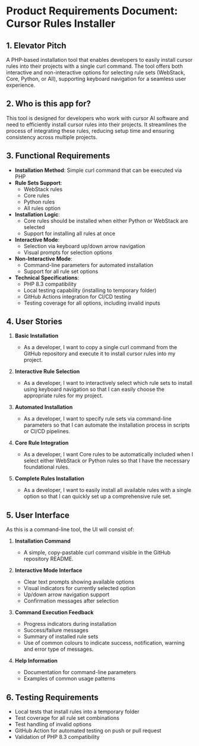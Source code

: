 # Product Requirements Document: Cursor Rules Installer

## 1. Elevator Pitch
A PHP-based installation tool that enables developers to easily install cursor rules into their projects with a single curl command. The tool offers both interactive and non-interactive options for selecting rule sets (WebStack, Core, Python, or All), supporting keyboard navigation for a seamless user experience.

## 2. Who is this app for?
This tool is designed for developers who work with cursor AI software and need to efficiently install cursor rules into their projects. It streamlines the process of integrating these rules, reducing setup time and ensuring consistency across multiple projects.

## 3. Functional Requirements
- **Installation Method**: Simple curl command that can be executed via PHP
- **Rule Sets Support**:
  - WebStack rules
  - Core rules
  - Python rules
  - All rules option
- **Installation Logic**:
  - Core rules should be installed when either Python or WebStack are selected
  - Support for installing all rules at once
- **Interactive Mode**:
  - Selection via keyboard up/down arrow navigation
  - Visual prompts for selection options
- **Non-Interactive Mode**:
  - Command-line parameters for automated installation
  - Support for all rule set options
- **Technical Specifications**:
  - PHP 8.3 compatibility
  - Local testing capability (installing to temporary folder)
  - GitHub Actions integration for CI/CD testing
  - Testing coverage for all options, including invalid inputs

## 4. User Stories
1. **Basic Installation**
   - As a developer, I want to copy a single curl command from the GitHub repository and execute it to install cursor rules into my project.

2. **Interactive Rule Selection**
   - As a developer, I want to interactively select which rule sets to install using keyboard navigation so that I can easily choose the appropriate rules for my project.

3. **Automated Installation**
   - As a developer, I want to specify rule sets via command-line parameters so that I can automate the installation process in scripts or CI/CD pipelines.

4. **Core Rule Integration**
   - As a developer, I want Core rules to be automatically included when I select either WebStack or Python rules so that I have the necessary foundational rules.

5. **Complete Rules Installation**
   - As a developer, I want to easily install all available rules with a single option so that I can quickly set up a comprehensive rule set.

## 5. User Interface
As this is a command-line tool, the UI will consist of:

1. **Installation Command**
   - A simple, copy-pastable curl command visible in the GitHub repository README.

2. **Interactive Mode Interface**
   - Clear text prompts showing available options
   - Visual indicators for currently selected option
   - Up/down arrow navigation support
   - Confirmation messages after selection

3. **Command Execution Feedback**
   - Progress indicators during installation
   - Success/failure messages
   - Summary of installed rule sets
   - Use of common colours to indicate success, notification, warning and error type of messages.

4. **Help Information**
   - Documentation for command-line parameters
   - Examples of common usage patterns

## 6. Testing Requirements
- Local tests that install rules into a temporary folder
- Test coverage for all rule set combinations
- Test handling of invalid options
- GitHub Action for automated testing on push or pull request
- Validation of PHP 8.3 compatibility